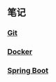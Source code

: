 ## 笔记

### [Git](./git/main.md)

### [Docker](./docker/main.md)

### [Spring Boot](./spring_boot/main.md)
